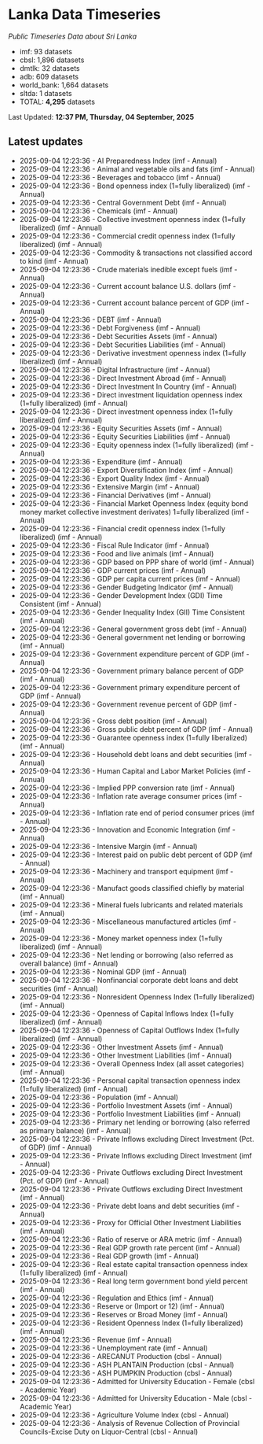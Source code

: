 # Lanka Data Timeseries
*Public Timeseries Data about Sri Lanka*

* imf: 93 datasets
* cbsl: 1,896 datasets
* dmtlk: 32 datasets
* adb: 609 datasets
* world_bank: 1,664 datasets
* sltda: 1 datasets
* TOTAL: **4,295** datasets

Last Updated: **12:37 PM, Thursday, 04 September, 2025**

## Latest updates

* 2025-09-04 12:23:36 - AI Preparedness Index (imf - Annual)
* 2025-09-04 12:23:36 - Animal and vegetable oils and fats (imf - Annual)
* 2025-09-04 12:23:36 - Beverages and tobacco (imf - Annual)
* 2025-09-04 12:23:36 - Bond openness index (1=fully liberalized) (imf - Annual)
* 2025-09-04 12:23:36 - Central Government Debt (imf - Annual)
* 2025-09-04 12:23:36 - Chemicals (imf - Annual)
* 2025-09-04 12:23:36 - Collective investment openness index (1=fully liberalized) (imf - Annual)
* 2025-09-04 12:23:36 - Commercial credit openness index (1=fully liberalized) (imf - Annual)
* 2025-09-04 12:23:36 - Commodity & transactions not classified accord to kind (imf - Annual)
* 2025-09-04 12:23:36 - Crude materials inedible except fuels (imf - Annual)
* 2025-09-04 12:23:36 - Current account balance U.S. dollars (imf - Annual)
* 2025-09-04 12:23:36 - Current account balance percent of GDP (imf - Annual)
* 2025-09-04 12:23:36 - DEBT (imf - Annual)
* 2025-09-04 12:23:36 - Debt Forgiveness (imf - Annual)
* 2025-09-04 12:23:36 - Debt Securities Assets (imf - Annual)
* 2025-09-04 12:23:36 - Debt Securities Liabilities (imf - Annual)
* 2025-09-04 12:23:36 - Derivative investment openness index (1=fully liberalized) (imf - Annual)
* 2025-09-04 12:23:36 - Digital Infrastructure (imf - Annual)
* 2025-09-04 12:23:36 - Direct Investment Abroad (imf - Annual)
* 2025-09-04 12:23:36 - Direct Investment In Country (imf - Annual)
* 2025-09-04 12:23:36 - Direct investment liquidation openness index (1=fully liberalized) (imf - Annual)
* 2025-09-04 12:23:36 - Direct investment openness index (1=fully liberalized) (imf - Annual)
* 2025-09-04 12:23:36 - Equity Securities Assets (imf - Annual)
* 2025-09-04 12:23:36 - Equity Securities Liabilities (imf - Annual)
* 2025-09-04 12:23:36 - Equity openness index (1=fully liberalized) (imf - Annual)
* 2025-09-04 12:23:36 - Expenditure (imf - Annual)
* 2025-09-04 12:23:36 - Export Diversification Index (imf - Annual)
* 2025-09-04 12:23:36 - Export Quality Index (imf - Annual)
* 2025-09-04 12:23:36 - Extensive Margin (imf - Annual)
* 2025-09-04 12:23:36 - Financial Derivatives (imf - Annual)
* 2025-09-04 12:23:36 - Financial Market Openness Index (equity bond money market collective investment derivates) 1=fully liberalized (imf - Annual)
* 2025-09-04 12:23:36 - Financial credit openness index (1=fully liberalized) (imf - Annual)
* 2025-09-04 12:23:36 - Fiscal Rule Indicator (imf - Annual)
* 2025-09-04 12:23:36 - Food and live animals (imf - Annual)
* 2025-09-04 12:23:36 - GDP based on PPP share of world (imf - Annual)
* 2025-09-04 12:23:36 - GDP current prices (imf - Annual)
* 2025-09-04 12:23:36 - GDP per capita current prices (imf - Annual)
* 2025-09-04 12:23:36 - Gender Budgeting Indicator (imf - Annual)
* 2025-09-04 12:23:36 - Gender Development Index (GDI) Time Consistent (imf - Annual)
* 2025-09-04 12:23:36 - Gender Inequality Index (GII) Time Consistent (imf - Annual)
* 2025-09-04 12:23:36 - General government gross debt (imf - Annual)
* 2025-09-04 12:23:36 - General government net lending or borrowing (imf - Annual)
* 2025-09-04 12:23:36 - Government expenditure percent of GDP (imf - Annual)
* 2025-09-04 12:23:36 - Government primary balance percent of GDP (imf - Annual)
* 2025-09-04 12:23:36 - Government primary expenditure percent of GDP (imf - Annual)
* 2025-09-04 12:23:36 - Government revenue percent of GDP (imf - Annual)
* 2025-09-04 12:23:36 - Gross debt position (imf - Annual)
* 2025-09-04 12:23:36 - Gross public debt percent of GDP (imf - Annual)
* 2025-09-04 12:23:36 - Guarantee openness index (1=fully liberalized) (imf - Annual)
* 2025-09-04 12:23:36 - Household debt loans and debt securities (imf - Annual)
* 2025-09-04 12:23:36 - Human Capital and Labor Market Policies (imf - Annual)
* 2025-09-04 12:23:36 - Implied PPP conversion rate (imf - Annual)
* 2025-09-04 12:23:36 - Inflation rate average consumer prices (imf - Annual)
* 2025-09-04 12:23:36 - Inflation rate end of period consumer prices (imf - Annual)
* 2025-09-04 12:23:36 - Innovation and Economic Integration (imf - Annual)
* 2025-09-04 12:23:36 - Intensive Margin (imf - Annual)
* 2025-09-04 12:23:36 - Interest paid on public debt percent of GDP (imf - Annual)
* 2025-09-04 12:23:36 - Machinery and transport equipment (imf - Annual)
* 2025-09-04 12:23:36 - Manufact goods classified chiefly by material (imf - Annual)
* 2025-09-04 12:23:36 - Mineral fuels lubricants and related materials (imf - Annual)
* 2025-09-04 12:23:36 - Miscellaneous manufactured articles (imf - Annual)
* 2025-09-04 12:23:36 - Money market openness index (1=fully liberalized) (imf - Annual)
* 2025-09-04 12:23:36 - Net lending or borrowing (also referred as overall balance) (imf - Annual)
* 2025-09-04 12:23:36 - Nominal GDP (imf - Annual)
* 2025-09-04 12:23:36 - Nonfinancial corporate debt loans and debt securities (imf - Annual)
* 2025-09-04 12:23:36 - Nonresident Openness Index (1=fully liberalized) (imf - Annual)
* 2025-09-04 12:23:36 - Openness of Capital Inflows Index (1=fully liberalized) (imf - Annual)
* 2025-09-04 12:23:36 - Openness of Capital Outflows Index (1=fully liberalized) (imf - Annual)
* 2025-09-04 12:23:36 - Other Investment Assets (imf - Annual)
* 2025-09-04 12:23:36 - Other Investment Liabilities (imf - Annual)
* 2025-09-04 12:23:36 - Overall Openness Index (all asset categories) (imf - Annual)
* 2025-09-04 12:23:36 - Personal capital transaction openness index (1=fully liberalized) (imf - Annual)
* 2025-09-04 12:23:36 - Population (imf - Annual)
* 2025-09-04 12:23:36 - Portfolio Investment Assets (imf - Annual)
* 2025-09-04 12:23:36 - Portfolio Investment Liabilities (imf - Annual)
* 2025-09-04 12:23:36 - Primary net lending or borrowing (also referred as primary balance) (imf - Annual)
* 2025-09-04 12:23:36 - Private Inflows excluding Direct Investment (Pct. of GDP) (imf - Annual)
* 2025-09-04 12:23:36 - Private Inflows excluding Direct Investment (imf - Annual)
* 2025-09-04 12:23:36 - Private Outflows excluding Direct Investment (Pct. of GDP) (imf - Annual)
* 2025-09-04 12:23:36 - Private Outflows excluding Direct Investment (imf - Annual)
* 2025-09-04 12:23:36 - Private debt loans and debt securities (imf - Annual)
* 2025-09-04 12:23:36 - Proxy for Official Other Investment Liabilities (imf - Annual)
* 2025-09-04 12:23:36 - Ratio of reserve or ARA metric (imf - Annual)
* 2025-09-04 12:23:36 - Real GDP growth rate percent (imf - Annual)
* 2025-09-04 12:23:36 - Real GDP growth (imf - Annual)
* 2025-09-04 12:23:36 - Real estate capital transaction openness index (1=fully liberalized) (imf - Annual)
* 2025-09-04 12:23:36 - Real long term government bond yield percent (imf - Annual)
* 2025-09-04 12:23:36 - Regulation and Ethics (imf - Annual)
* 2025-09-04 12:23:36 - Reserve or (Import or 12) (imf - Annual)
* 2025-09-04 12:23:36 - Reserves or Broad Money (imf - Annual)
* 2025-09-04 12:23:36 - Resident Openness Index (1=fully liberalized) (imf - Annual)
* 2025-09-04 12:23:36 - Revenue (imf - Annual)
* 2025-09-04 12:23:36 - Unemployment rate (imf - Annual)
* 2025-09-04 12:23:36 - ARECANUT Production (cbsl - Annual)
* 2025-09-04 12:23:36 - ASH PLANTAIN Production (cbsl - Annual)
* 2025-09-04 12:23:36 - ASH PUMPKIN Production (cbsl - Annual)
* 2025-09-04 12:23:36 - Admitted for University Education - Female (cbsl - Academic Year)
* 2025-09-04 12:23:36 - Admitted for University Education - Male (cbsl - Academic Year)
* 2025-09-04 12:23:36 - Agriculture Volume Index (cbsl - Annual)
* 2025-09-04 12:23:36 - Analysis of Revenue Collection of Provincial Councils-Excise Duty on Liquor-Central (cbsl - Annual)